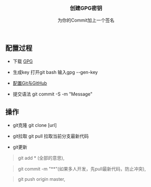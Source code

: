 <p align="center">
  <h3 align="center">创建GPG密钥</h3>

  <p align="center">
    为你的Commit加上一个签名
  </p>
</p>

<br>

## 配置过程

- 下载 [GPG](https://help.github.com/articles/signing-commits-with-gpg/)

- 生成key 打开git bash 输入gpg --gen-key

- [配置Git与GitHub](http://www.cnblogs.com/xueweihan/p/5430451.html)

- 提交语法 git commit -S -m "Message"

## 操作

- git克隆
git clone [url]

- git拉取
git pull 拉取当前分支最新代码

- git更新

> git add * (全部的意思),

> git commit -m "**"(如果多人开发，先pull最新代码，防止冲突),

> git push origin master,

